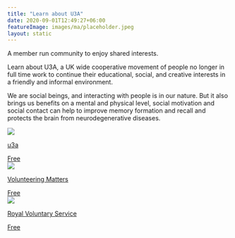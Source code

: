 ```yaml
---
title: "Learn about U3A"
date: 2020-09-01T12:49:27+06:00
featureImage: images/ma/placeholder.jpeg
layout: static
---
```


A member run community to enjoy shared interests.

Learn about U3A, a UK wide cooperative movement of people no longer in full time work to continue their educational, social, and creative interests in a friendly and informal environment.

We are social beings, and interacting with people is in our nature. But it also brings us benefits on a mental and physical level, social motivation and social contact can help to improve memory formation and recall and protects the brain from neurodegenerative diseases.

<a class="ma-link" href="https://www.u3a.org.uk/about"><div class="ma-card ma-card-Community"><div class="ma-icon"><img src ="/images/Icon-check - community - opacity.svg"/></div><div class="ma-name"><p>u3a</p></div><div class="ma-paid-text"><span>Free</span></div></div></a><a class="ma-link" href="https://volunteeringmatters.org.uk/pillars/older-people/"><div class="ma-card ma-card-Community"><div class="ma-icon"><img src ="/images/Icon-check - community - opacity.svg"/></div><div class="ma-name"><p>Volunteering Matters</p></div><div class="ma-paid-text"><span>Free</span></div></div></a><a class="ma-link" href="https://www.royalvoluntaryservice.org.uk/volunteering/"><div class="ma-card ma-card-Community"><div class="ma-icon"><img src ="/images/Icon-check - community - opacity.svg"/></div><div class="ma-name"><p>Royal Voluntary Service</p></div><div class="ma-paid-text"><span>Free</span></div></div></a>  

<br/><br/>






